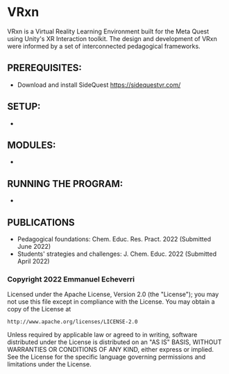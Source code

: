 # VRxn

VRxn is a Virtual Reality Learning Environment built for the Meta Quest using Unity's XR Interaction toolkit. 
The design and development of VRxn were informed by a set of interconnected pedagogical frameworks. 

## PREREQUISITES:
- Download and install SideQuest https://sidequestvr.com/

## SETUP:
- 

## MODULES:
-  

## RUNNING THE PROGRAM:
- 

## PUBLICATIONS
- Pedagogical foundations: Chem. Educ. Res. Pract. 2022 (Submitted June 2022)
- Students' strategies and challenges: J. Chem. Educ. 2022 (Submitted April 2022)
    

### Copyright 2022 Emmanuel Echeverri

Licensed under the Apache License, Version 2.0 (the "License");
you may not use this file except in compliance with the License.
You may obtain a copy of the License at

    http://www.apache.org/licenses/LICENSE-2.0

Unless required by applicable law or agreed to in writing, software
distributed under the License is distributed on an "AS IS" BASIS,
WITHOUT WARRANTIES OR CONDITIONS OF ANY KIND, either express or implied.
See the License for the specific language governing permissions and
limitations under the License.
